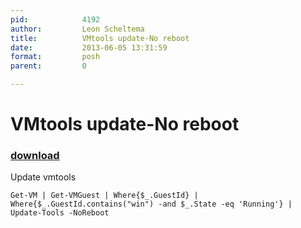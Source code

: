 ```yaml
---
pid:            4192
author:         Leon Scheltema
title:          VMtools update-No reboot
date:           2013-06-05 13:31:59
format:         posh
parent:         0

---
```


# VMtools update-No reboot

### [download](//scripts/4192.ps1)

Update vmtools

```posh
Get-VM | Get-VMGuest | Where{$_.GuestId} | Where{$_.GuestId.contains("win") -and $_.State -eq 'Running'} | Update-Tools -NoReboot

```
